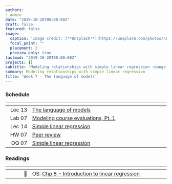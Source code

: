 ```yaml
---
authors:
- admin
date: "2019-10-28T00:00:00Z"
draft: false
featured: false
image:
  caption: 'Image credit: [**Unsplash**](https://unsplash.com/photos/nbKaLT4cmRM)'
  focal_point: ""
  placement: 2
  preview_only: true
lastmod: "2019-10-28T00:00:00Z"
projects: []
subtitle: 'Modeling relationships with simple linear regression :dango:'
summary: Modeling relationships with simple linear regression
title: 'Week 7 - The language of models'
---
```


### Schedule

| <div style="width:60px"></div>  | <div style="width:420px"></div> |  <div style="width:190px"></div>   |
|---:|---|---|
| Lec 13     | [The language of models](/slides/w7_d1-language-of-models/w7_d1-language-of-models.html) |
| Lab 07     | [Modeling course evaluations, Pt. 1](/labs/lab-07/lab-07-model-course-evals.html) |
| Lec 14     | [Simple linear regression](/slides/w7_d2-simple-linear-regression/w7_d2-simple-linear-regression.html) |
| HW 07      | [Peer review](/hw/hw-07/hw-07-peer-review.html) | **Due:** Wed, 6 Nov, 17:00 |
| OQ 07      | [Simple linear regression](https://minecr.shinyapps.io/07-modeling-simple/) |

### Readings

| <div style="width:60px"></div>  | <div style="width:420px"></div>  |  <div style="width:190px"></div> |
|----:|---|---|
| :open_book: | OS: [Chp 8 - Introduction to linear regression](https://www.openintro.org/stat/textbook.php?stat_book=os) | **Required** |

